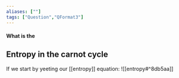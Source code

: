 ```yaml
---
aliases: [""]
tags: ["Question","QFormat3"]
---
```


#### What is the
## Entropy in the carnot cycle
If we start by yeeting our [[entropy]] equation:
![[entropy#^8db5aa]]